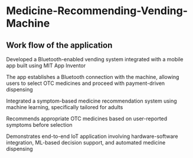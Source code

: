 # Medicine-Recommending-Vending-Machine


## Work flow of the application

Developed a Bluetooth-enabled vending system integrated with a mobile app built using MIT App Inventor

The app establishes a Bluetooth connection with the machine, allowing users to select OTC medicines and proceed with payment-driven dispensing

Integrated a symptom-based medicine recommendation system using machine learning, specifically tailored for adults

Recommends appropriate OTC medicines based on user-reported symptoms before selection

Demonstrates end-to-end IoT application involving hardware-software integration, ML-based decision support, and automated medicine dispensing

